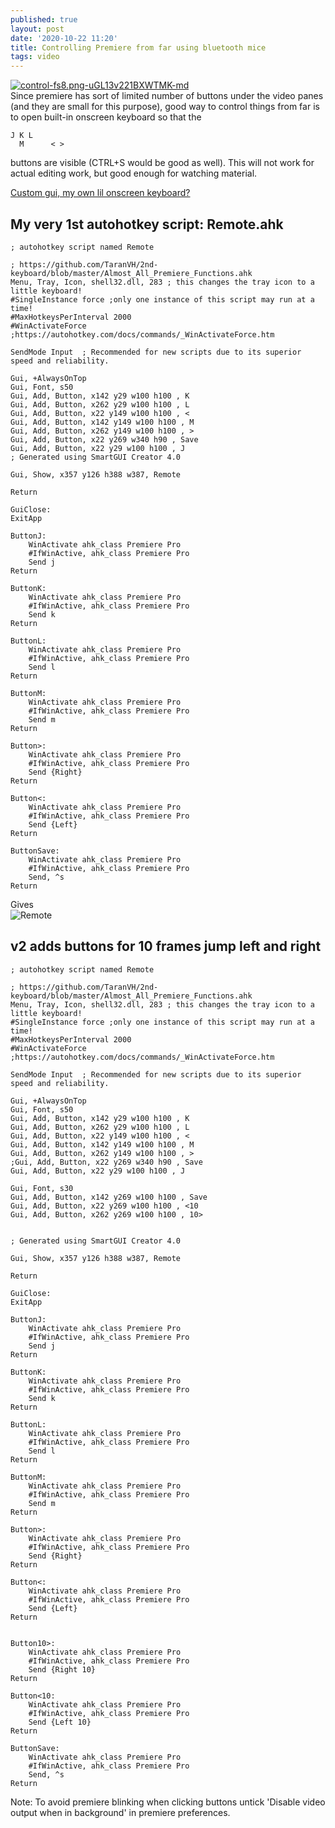 ```yaml
---
published: true
layout: post
date: '2020-10-22 11:20'
title: Controlling Premiere from far using bluetooth mice
tags: video
---
```

[![control-fs8.png-uGL13v221BXWTMK-md](https://images.weserv.nl/?url=https://i.imgur.com/3szP9Xnl.png)](https://images.weserv.nl/?url=https://i.imgur.com/3szP9Xn.png)  
Since premiere has sort of limited number of buttons under the video panes (and they are small for this purpose), good way to control things from far is to open built-in onscreen keyboard so that the

    J K L
      M      < >

buttons are visible (CTRL+S would be good as well). This will not work for actual editing work, but good enough for watching material.

[Custom gui, my own lil onscreen keyboard?](https://www.autohotkey.com/docs/commands/Gui.htm)

## My very 1st autohotkey script: Remote.ahk

```
; autohotkey script named Remote

; https://github.com/TaranVH/2nd-keyboard/blob/master/Almost_All_Premiere_Functions.ahk
Menu, Tray, Icon, shell32.dll, 283 ; this changes the tray icon to a little keyboard!
#SingleInstance force ;only one instance of this script may run at a time!
#MaxHotkeysPerInterval 2000
#WinActivateForce ;https://autohotkey.com/docs/commands/_WinActivateForce.htm

SendMode Input  ; Recommended for new scripts due to its superior speed and reliability.

Gui, +AlwaysOnTop 
Gui, Font, s50
Gui, Add, Button, x142 y29 w100 h100 , K
Gui, Add, Button, x262 y29 w100 h100 , L
Gui, Add, Button, x22 y149 w100 h100 , <
Gui, Add, Button, x142 y149 w100 h100 , M
Gui, Add, Button, x262 y149 w100 h100 , >
Gui, Add, Button, x22 y269 w340 h90 , Save
Gui, Add, Button, x22 y29 w100 h100 , J
; Generated using SmartGUI Creator 4.0

Gui, Show, x357 y126 h388 w387, Remote

Return

GuiClose:
ExitApp

ButtonJ:
	WinActivate ahk_class Premiere Pro
	#IfWinActive, ahk_class Premiere Pro
	Send j
Return

ButtonK:
	WinActivate ahk_class Premiere Pro
	#IfWinActive, ahk_class Premiere Pro
	Send k
Return

ButtonL:
	WinActivate ahk_class Premiere Pro
	#IfWinActive, ahk_class Premiere Pro
	Send l
Return

ButtonM:
	WinActivate ahk_class Premiere Pro
	#IfWinActive, ahk_class Premiere Pro
	Send m
Return

Button>:
	WinActivate ahk_class Premiere Pro
	#IfWinActive, ahk_class Premiere Pro
	Send {Right}
Return

Button<:
	WinActivate ahk_class Premiere Pro
	#IfWinActive, ahk_class Premiere Pro
	Send {Left}
Return

ButtonSave:
	WinActivate ahk_class Premiere Pro
	#IfWinActive, ahk_class Premiere Pro
	Send, ^s  
Return
```
Gives  
![Remote](https://images.weserv.nl/?url=https://i.imgur.com/FhGS1in.png)

## v2 adds buttons for 10 frames jump left and right

    ; autohotkey script named Remote

    ; https://github.com/TaranVH/2nd-keyboard/blob/master/Almost_All_Premiere_Functions.ahk
    Menu, Tray, Icon, shell32.dll, 283 ; this changes the tray icon to a little keyboard!
    #SingleInstance force ;only one instance of this script may run at a time!
    #MaxHotkeysPerInterval 2000
    #WinActivateForce ;https://autohotkey.com/docs/commands/_WinActivateForce.htm

    SendMode Input  ; Recommended for new scripts due to its superior speed and reliability.

    Gui, +AlwaysOnTop 
    Gui, Font, s50
    Gui, Add, Button, x142 y29 w100 h100 , K
    Gui, Add, Button, x262 y29 w100 h100 , L
    Gui, Add, Button, x22 y149 w100 h100 , <
    Gui, Add, Button, x142 y149 w100 h100 , M
    Gui, Add, Button, x262 y149 w100 h100 , >
    ;Gui, Add, Button, x22 y269 w340 h90 , Save
    Gui, Add, Button, x22 y29 w100 h100 , J

    Gui, Font, s30
    Gui, Add, Button, x142 y269 w100 h100 , Save
    Gui, Add, Button, x22 y269 w100 h100 , <10
    Gui, Add, Button, x262 y269 w100 h100 , 10>


    ; Generated using SmartGUI Creator 4.0

    Gui, Show, x357 y126 h388 w387, Remote

    Return

    GuiClose:
    ExitApp

    ButtonJ:
        WinActivate ahk_class Premiere Pro
        #IfWinActive, ahk_class Premiere Pro
        Send j
    Return

    ButtonK:
        WinActivate ahk_class Premiere Pro
        #IfWinActive, ahk_class Premiere Pro
        Send k
    Return

    ButtonL:
        WinActivate ahk_class Premiere Pro
        #IfWinActive, ahk_class Premiere Pro
        Send l
    Return

    ButtonM:
        WinActivate ahk_class Premiere Pro
        #IfWinActive, ahk_class Premiere Pro
        Send m
    Return

    Button>:
        WinActivate ahk_class Premiere Pro
        #IfWinActive, ahk_class Premiere Pro
        Send {Right}
    Return

    Button<:
        WinActivate ahk_class Premiere Pro
        #IfWinActive, ahk_class Premiere Pro
        Send {Left}
    Return


    Button10>:
        WinActivate ahk_class Premiere Pro
        #IfWinActive, ahk_class Premiere Pro
        Send {Right 10}
    Return

    Button<10:
        WinActivate ahk_class Premiere Pro
        #IfWinActive, ahk_class Premiere Pro
        Send {Left 10}
    Return

    ButtonSave:
        WinActivate ahk_class Premiere Pro
        #IfWinActive, ahk_class Premiere Pro
        Send, ^s  
    Return


Note: To avoid premiere blinking when clicking buttons untick 'Disable video output when in background' in premiere preferences.
